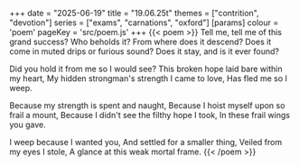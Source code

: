 +++
date = "2025-06-19"
title = "19.06.25t"
themes = ["contrition", "devotion"]
series = ["exams", "carnations", "oxford"]
[params]
  colour = 'poem'
  pageKey = 'src/poem.js'
+++
{{< poem >}}
Tell me, tell me of this grand success?
Who beholds it? From where does it descend?
Does it come in muted drips or furious sound?
Does it stay, and is it ever found?

Did you hold it from me so I would see?
This broken hope laid bare within my heart,
My hidden strongman's strength I came to love,
Has fled me so I weep.

Because my strength is spent and naught,
Because I hoist myself upon so frail a mount,
Because I didn't see the filthy hope I took,
In these frail wings you gave.

I weep because I wanted you,
And settled for a smaller thing,
Veiled from my eyes I stole,
A glance at this weak mortal frame.
{{< /poem >}}
